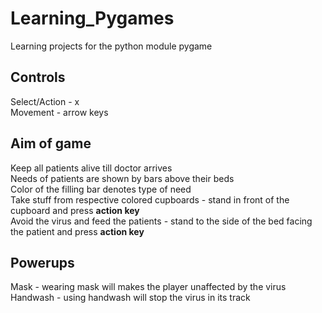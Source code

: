 # Learning_Pygames
Learning projects for the python module pygame

## Controls
  Select/Action - x  
  Movement      - arrow keys
## Aim of game
  Keep all patients alive till doctor arrives  
  Needs of patients are shown by bars above their beds  
  Color of the filling bar denotes type of need  
  Take stuff from respective colored cupboards - stand in front of the cupboard and press <b>action key</b>  
  Avoid the virus and feed the patients - stand to the side of the bed facing the patient and press <b>action key</b>  
## Powerups
  Mask - wearing mask will makes the player unaffected by the virus  
  Handwash - using handwash will stop the virus in its track
